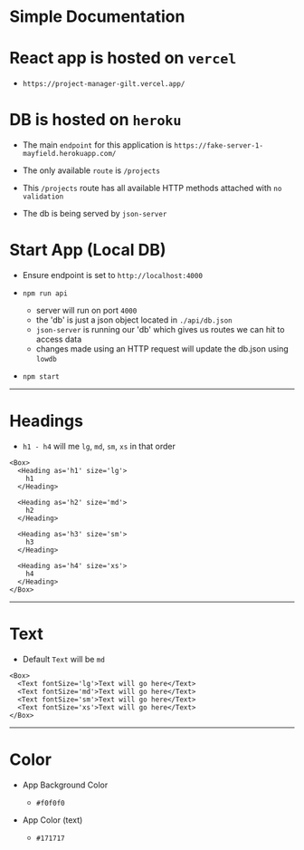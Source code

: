 # Simple Documentation

# React app is hosted on `vercel`

  - `https://project-manager-gilt.vercel.app/`

# DB is hosted on `heroku`

- The main `endpoint` for this application is `https://fake-server-1-mayfield.herokuapp.com/`

- The only available `route` is `/projects`

- This `/projects` route has all available HTTP methods attached with `no validation`

- The db is being served by `json-server`

# Start App (Local DB)

- Ensure endpoint is set to `http://localhost:4000`

- `npm run api`

  - server will run on port `4000`
  - the 'db' is just a json object located in `./api/db.json`
  - `json-server` is running our 'db' which gives us routes we can hit to access data
  - changes made using an HTTP request will update the db.json using `lowdb`

- `npm start`

---

# Headings

- `h1 - h4` will me `lg`, `md`, `sm`, `xs` in that order

```tsx
<Box>
  <Heading as='h1' size='lg'>
    h1
  </Heading>

  <Heading as='h2' size='md'>
    h2
  </Heading>

  <Heading as='h3' size='sm'>
    h3
  </Heading>

  <Heading as='h4' size='xs'>
    h4
  </Heading>
</Box>
```

---

# Text

- Default `Text` will be `md`

```tsx
<Box>
  <Text fontSize='lg'>Text will go here</Text>
  <Text fontSize='md'>Text will go here</Text>
  <Text fontSize='sm'>Text will go here</Text>
  <Text fontSize='xs'>Text will go here</Text>
</Box>
```

---

# Color

- App Background Color

  - `#f0f0f0`

- App Color (text)
  - `#171717`
